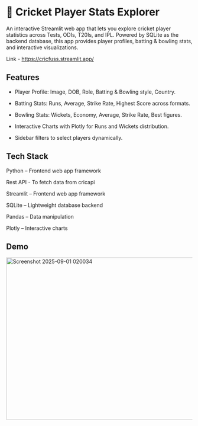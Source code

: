 # 🏏 Cricket Player Stats Explorer
An interactive Streamlit web app that lets you explore cricket player statistics across Tests, ODIs, T20Is, and IPL.
Powered by SQLite as the backend database, this app provides player profiles, batting & bowling stats, and interactive visualizations.

Link - https://cricfuss.streamlit.app/

## Features
- Player Profile: Image, DOB, Role, Batting & Bowling style, Country.

- Batting Stats: Runs, Average, Strike Rate, Highest Score across formats.

- Bowling Stats: Wickets, Economy, Average, Strike Rate, Best figures.

- Interactive Charts with Plotly for Runs and Wickets distribution.

- Sidebar filters to select players dynamically.

## Tech Stack
Python – Frontend web app framework

Rest API - To fetch data from cricapi

Streamlit – Frontend web app framework

SQLite – Lightweight database backend

Pandas – Data manipulation

Plotly – Interactive charts

## Demo

<img width="959" height="438" alt="Screenshot 2025-09-01 020034" src="https://github.com/user-attachments/assets/1d38a3de-1569-4159-9197-ad35236fc789" />
